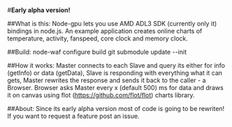 #**Early alpha version!**

##What is this:
Node-gpu lets you use AMD ADL3 SDK (currently only it) bindings in node.js.
An example application creates online charts of temperature, activity,
fanspeed, core clock and memory clock.

##Build:
    node-waf configure build
    git submodule update --init

##How it works:
Master connects to each Slave and query its either for info (getInfo) or
data (getData), Slave is responding with everything what it can gets,
Master rewrites the response and sends it back to the caller - a Browser.
Browser asks Master every x (default 500) ms for data and draws it on
canvas using flot (https://github.com/flot/flot) charts library.

##About:
Since its early alpha version most of code is going to be rewriten!
If you want to request a feature post an issue.

